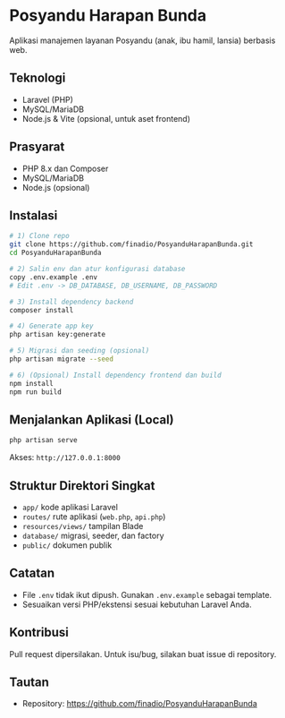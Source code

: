 ﻿# Posyandu Harapan Bunda

Aplikasi manajemen layanan Posyandu (anak, ibu hamil, lansia) berbasis web.

## Teknologi
- Laravel (PHP)
- MySQL/MariaDB
- Node.js & Vite (opsional, untuk aset frontend)

## Prasyarat
- PHP 8.x dan Composer
- MySQL/MariaDB
- Node.js (opsional)

## Instalasi
```bash
# 1) Clone repo
git clone https://github.com/finadio/PosyanduHarapanBunda.git
cd PosyanduHarapanBunda

# 2) Salin env dan atur konfigurasi database
copy .env.example .env
# Edit .env -> DB_DATABASE, DB_USERNAME, DB_PASSWORD

# 3) Install dependency backend
composer install

# 4) Generate app key
php artisan key:generate

# 5) Migrasi dan seeding (opsional)
php artisan migrate --seed

# 6) (Opsional) Install dependency frontend dan build
npm install
npm run build
```

## Menjalankan Aplikasi (Local)
```bash
php artisan serve
```
Akses: `http://127.0.0.1:8000`

## Struktur Direktori Singkat
- `app/` kode aplikasi Laravel
- `routes/` rute aplikasi (`web.php`, `api.php`)
- `resources/views/` tampilan Blade
- `database/` migrasi, seeder, dan factory
- `public/` dokumen publik

## Catatan
- File `.env` tidak ikut dipush. Gunakan `.env.example` sebagai template.
- Sesuaikan versi PHP/ekstensi sesuai kebutuhan Laravel Anda.

## Kontribusi
Pull request dipersilakan. Untuk isu/bug, silakan buat issue di repository.

## Tautan
- Repository: https://github.com/finadio/PosyanduHarapanBunda
